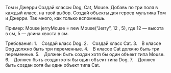 Том и Джерри
Создай классы Dog, Cat, Mouse.
Добавь по три поля в каждый класс, на твой выбор.
Создай объекты для героев мультика Том и Джерри.
Так много, как только вспомнишь.

Пример:
Mouse jerryMouse = new Mouse(“Jerry”, 12 , 5),
где 12 — высота в см,
5 — длина хвоста в см.


Требования:
1. Создай класс Dog.
2. Создай класс Cat.
3. В классе Dog должно быть три переменные.
4. В классе Cat должно быть три переменные.
5. Должен быть создан хотя бы один объект типа Mouse.
6. Должен быть создан хотя бы один объект типа Dog.
7. Должен быть создан хотя бы один объект типа Cat.
